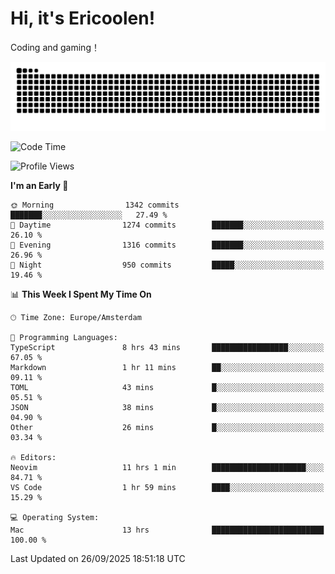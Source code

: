 # Hi, it's Ericoolen!
Coding and gaming！

<picture>
  <source media="(prefers-color-scheme: dark)" srcset="https://raw.githubusercontent.com/Eric-Song-Nop/Eric-Song-Nop/output/github-contribution-grid-snake-dark.svg">
  <source media="(prefers-color-scheme: light)" srcset="https://raw.githubusercontent.com/Eric-Song-Nop/Eric-Song-Nop/output/github-contribution-grid-snake.svg">
  <img alt="github contribution grid snake animation" src="https://raw.githubusercontent.com/Eric-Song-Nop/Eric-Song-Nop/output/github-contribution-grid-snake.svg">
</picture>

<!--START_SECTION:waka-->
![Code Time](http://img.shields.io/badge/Code%20Time-1%2C925%20hrs%2028%20mins-blue)

![Profile Views](http://img.shields.io/badge/Profile%20Views-1-blue)

**I'm an Early 🐤** 

```text
🌞 Morning                1342 commits        ███████░░░░░░░░░░░░░░░░░░   27.49 % 
🌆 Daytime                1274 commits        ███████░░░░░░░░░░░░░░░░░░   26.10 % 
🌃 Evening                1316 commits        ███████░░░░░░░░░░░░░░░░░░   26.96 % 
🌙 Night                  950 commits         █████░░░░░░░░░░░░░░░░░░░░   19.46 % 
```


📊 **This Week I Spent My Time On** 

```text
🕑︎ Time Zone: Europe/Amsterdam

💬 Programming Languages: 
TypeScript               8 hrs 43 mins       █████████████████░░░░░░░░   67.05 % 
Markdown                 1 hr 11 mins        ██░░░░░░░░░░░░░░░░░░░░░░░   09.11 % 
TOML                     43 mins             █░░░░░░░░░░░░░░░░░░░░░░░░   05.51 % 
JSON                     38 mins             █░░░░░░░░░░░░░░░░░░░░░░░░   04.90 % 
Other                    26 mins             █░░░░░░░░░░░░░░░░░░░░░░░░   03.34 % 

🔥 Editors: 
Neovim                   11 hrs 1 min        █████████████████████░░░░   84.71 % 
VS Code                  1 hr 59 mins        ████░░░░░░░░░░░░░░░░░░░░░   15.29 % 

💻 Operating System: 
Mac                      13 hrs              █████████████████████████   100.00 % 
```


 Last Updated on 26/09/2025 18:51:18 UTC
<!--END_SECTION:waka-->
